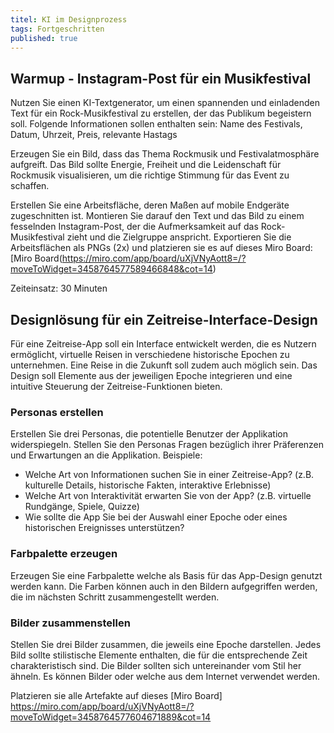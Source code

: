 ```yaml
---
titel: KI im Designprozess
tags: Fortgeschritten
published: true
---
```


## Warmup - Instagram-Post für ein Musikfestival
Nutzen Sie einen KI-Textgenerator, um einen spannenden und einladenden Text für ein Rock-Musikfestival zu erstellen, der das Publikum begeistern soll.
Folgende Informationen sollen enthalten sein: Name des Festivals, Datum, Uhrzeit, Preis, relevante Hastags

Erzeugen Sie ein Bild, dass das Thema Rockmusik und Festivalatmosphäre aufgreift. Das Bild sollte Energie, Freiheit und die Leidenschaft für Rockmusik visualisieren, um die richtige Stimmung für das Event zu schaffen.

Erstellen Sie eine Arbeitsfläche, deren Maßen auf mobile Endgeräte zugeschnitten ist. Montieren Sie darauf den Text und das Bild zu einem fesselnden Instagram-Post, der die Aufmerksamkeit auf das Rock-Musikfestival zieht und die Zielgruppe anspricht.
Exportieren Sie die Arbeitsflächen als PNGs (2x) und platzieren sie es auf dieses Miro Board: [Miro Board(https://miro.com/app/board/uXjVNyAott8=/?moveToWidget=3458764577589466848&cot=14)

Zeiteinsatz: 30 Minuten

## Designlösung für ein Zeitreise-Interface-Design 
Für eine Zeitreise-App soll ein Interface entwickelt werden, die es Nutzern ermöglicht, virtuelle Reisen in verschiedene historische Epochen zu unternehmen. Eine Reise in die Zukunft soll zudem auch möglich sein. Das Design soll Elemente aus der jeweiligen Epoche integrieren und eine intuitive Steuerung der Zeitreise-Funktionen bieten. 

### Personas erstellen
Erstellen Sie drei Personas, die potentielle Benutzer der Applikation widerspiegeln.
Stellen Sie den Personas Fragen bezüglich ihrer Präferenzen und Erwartungen an die Applikation.
Beispiele:

- Welche Art von Informationen suchen Sie in einer Zeitreise-App? (z.B. kulturelle Details, historische Fakten, interaktive Erlebnisse)
- Welche Art von Interaktivität erwarten Sie von der App? (z.B. virtuelle Rundgänge, Spiele, Quizze)
- Wie sollte die App Sie bei der Auswahl einer Epoche oder eines historischen Ereignisses unterstützen?

### Farbpalette erzeugen
Erzeugen Sie eine Farbpalette welche als Basis für das App-Design genutzt werden kann. Die Farben können auch in den Bildern aufgegriffen werden, die im nächsten Schritt zusammengestellt werden.

### Bilder zusammenstellen
Stellen Sie drei Bilder zusammen, die jeweils eine Epoche darstellen. Jedes Bild sollte stilistische Elemente enthalten, die für die entsprechende Zeit charakteristisch sind. Die Bilder sollten sich untereinander vom Stil her ähneln. Es können Bilder oder welche aus dem Internet verwendet werden.

Platzieren sie alle Artefakte auf dieses [Miro Board] https://miro.com/app/board/uXjVNyAott8=/?moveToWidget=3458764577604671889&cot=14

